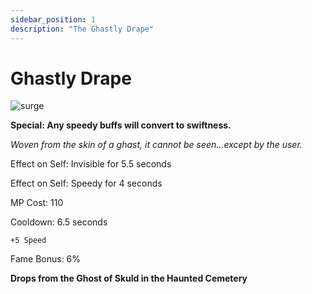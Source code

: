 ```yaml
---
sidebar_position: 1
description: "The Ghastly Drape"
---
```


# Ghastly Drape

![surge](https://i.imgur.com/vzdkbXL.png)

**Special: Any speedy buffs will convert to swiftness.**

<i>Woven from the skin of a ghast, it cannot be seen…except by the user.</i>

Effect on Self: Invisible for 5.5 seconds

Effect on Self: Speedy for 4 seconds

MP Cost: 110

Cooldown: 6.5 seconds

    +5 Speed

Fame Bonus: 6%

**Drops from the Ghost of Skuld in the Haunted Cemetery**
